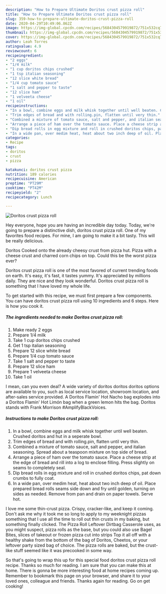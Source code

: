 ```yaml
---
description: "How to Prepare Ultimate Doritos crust pizza roll"
title: "How to Prepare Ultimate Doritos crust pizza roll"
slug: 359-how-to-prepare-ultimate-doritos-crust-pizza-roll
date: 2020-04-29T10:49:06.862Z
image: https://img-global.cpcdn.com/recipes/5684304579919872/751x532cq70/doritos-crust-pizza-roll-recipe-main-photo.jpg
thumbnail: https://img-global.cpcdn.com/recipes/5684304579919872/751x532cq70/doritos-crust-pizza-roll-recipe-main-photo.jpg
cover: https://img-global.cpcdn.com/recipes/5684304579919872/751x532cq70/doritos-crust-pizza-roll-recipe-main-photo.jpg
author: Leah Torres
ratingvalue: 4.9
reviewcount: 6
recipeingredient:
- "2 eggs"
- "1/4 milk"
- "1 cup doritos chips crushed"
- "1 tsp italian seasoning"
- "12 slice white bread"
- "1/4 cup tomato sauce"
- "1 salt and pepper to taste"
- "12 slice ham"
- "1 velveeta cheese"
- "1 oil"
recipeinstructions:
- "In a bowl, combine eggs and milk whisk together until well beaten. Crushed doritos and hut  in a seperate bowl."
- "Trim edges of bread and with rolling.pin, flatten until very thin."
- "Combined a mixture of tomato sauce, salt and pepper, and italian seasoning. Spread about a teaspoon mixture on top side of bread."
- "Arrange a piece of ham over the tomato sauce. Place a cheese strip at the edge of bread and rill into a log to enclose filling. Press slightly  on seams to completely seal."
- "Dip bread rolls in egg mixture and roll in crushed doritos chips, pat down crumbs to fully coat."
- "In a wide pan, over medim heat, heat about two inch deep of oil. Place prepared bread rolls seams side down and fry until golden, turning on sides as needed. Remove from pan and drain on paper towels. Serve hot."
categories:
- Recipe
tags:
- doritos
- crust
- pizza

katakunci: doritos crust pizza 
nutrition: 189 calories
recipecuisine: American
preptime: "PT29M"
cooktime: "PT42M"
recipeyield: "2"
recipecategory: Lunch

---
```



![Doritos crust pizza roll](https://img-global.cpcdn.com/recipes/5684304579919872/751x532cq70/doritos-crust-pizza-roll-recipe-main-photo.jpg)

Hey everyone, hope you are having an incredible day today. Today, we're going to prepare a distinctive dish, doritos crust pizza roll. One of my favorites food recipes. For mine, I am going to make it a bit tasty. This will be really delicious.

Doritos Cooked onto the already cheesy crust from pizza hut. Pizza with a cheese crust and charred corn chips on top. Could this be the worst pizza ever?

Doritos crust pizza roll is one of the most favored of current trending foods on earth. It's easy, it's fast, it tastes yummy. It's appreciated by millions daily. They are nice and they look wonderful. Doritos crust pizza roll is something that I have loved my whole life.


To get started with this recipe, we must first prepare a few components. You can have doritos crust pizza roll using 10 ingredients and 6 steps. Here is how you cook it.

<!--inarticleads1-->

##### The ingredients needed to make Doritos crust pizza roll:

1. Make ready 2 eggs
1. Prepare 1/4 milk
1. Take 1 cup doritos chips crushed
1. Get 1 tsp italian seasoning
1. Prepare 12 slice white bread
1. Prepare 1/4 cup tomato sauce
1. Take 1 salt and pepper to taste
1. Prepare 12 slice ham
1. Prepare 1 velveeta cheese
1. Take 1 oil


I mean, can you even deal? A wide variety of doritos doritos doritos options are available to you, such as local service location, showroom location, and after-sales service provided. A Doritos Flamin&#39; Hot Nacho bag explodes into a Doritos Flamin&#39; Hot Limón bag when a green lemon hits the bag. Doritos stands with Frank Morrison #AmplifyBlackVoices. 

<!--inarticleads2-->

##### Instructions to make Doritos crust pizza roll:

1. In a bowl, combine eggs and milk whisk together until well beaten. Crushed doritos and hut  in a seperate bowl.
1. Trim edges of bread and with rolling.pin, flatten until very thin.
1. Combined a mixture of tomato sauce, salt and pepper, and italian seasoning. Spread about a teaspoon mixture on top side of bread.
1. Arrange a piece of ham over the tomato sauce. Place a cheese strip at the edge of bread and rill into a log to enclose filling. Press slightly  on seams to completely seal.
1. Dip bread rolls in egg mixture and roll in crushed doritos chips, pat down crumbs to fully coat.
1. In a wide pan, over medim heat, heat about two inch deep of oil. Place prepared bread rolls seams side down and fry until golden, turning on sides as needed. Remove from pan and drain on paper towels. Serve hot.


I love me some thin-crust pizza. Crispy, cracker-like, and keep it coming. Don&#39;t ask me why it took me so long to apply to my weeknight pizzas something that I use all the time to roll out thin crusts in my baking, but something finally clicked. The Pizza Roll Leftover Dirtbag Casserole uses, as you might suspect, pizza rolls as the base, but you could also use Bagel Bites, slices of takeout or frozen pizza cut into strips Top it all off with a healthy shake from the bottom of the bag of Doritos, Cheetos, or your leftover party sized bag of choice. The pizza rolls are baked, but the crust-like stuff seemed like it was precooked in some way. 

So that's going to wrap this up for this special food doritos crust pizza roll recipe. Thanks so much for reading. I am sure that you can make this at home. There is gonna be more interesting food at home recipes coming up. Remember to bookmark this page on your browser, and share it to your loved ones, colleague and friends. Thanks again for reading. Go on get cooking!
